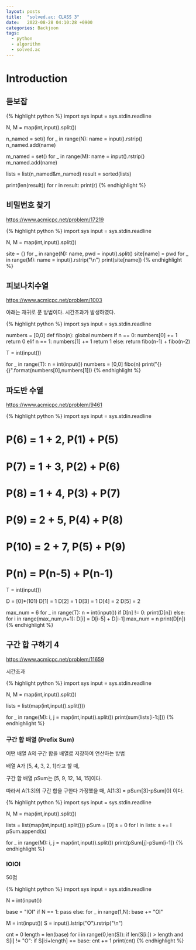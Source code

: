 ```yaml
---
layout: posts
title:  "solved.ac: CLASS 3"
date:   2022-08-28 04:10:28 +0900
categories: Backjoon
tags:
  - python
  - algorithm
  - solved.ac
---
```


# Introduction

## 듣보잡

{% highlight python %}
import sys
input = sys.stdin.readline

N, M = map(int,input().split())

n_named = set()
for _ in range(N):
    name = input().rstrip()
    n_named.add(name)

m_named = set()
for _ in range(M):
    name = input().rstrip()
    m_named.add(name)

lists = list(n_named&m_named)
result = sorted(lists)

print(len(result))
for r in result:
    print(r)
{% endhighlight %}

## 비밀번호 찾기

https://www.acmicpc.net/problem/17219

{% highlight python %}
import sys
input = sys.stdin.readline

N, M = map(int,input().split())

site = {}
for _ in range(N):
    name, pwd = input().split()
    site[name] = pwd
for _ in range(M):
    name = input().rstrip("\n")
    print(site[name])
{% endhighlight %}

## 피보나치수열

https://www.acmicpc.net/problem/1003

아래는 재귀로 푼 방법이다.
시간초과가 발생하였다.

{% highlight python %}
import sys
input = sys.stdin.readline

numbers = [0,0]
def fibo(n):
    global numbers
    if n == 0:
        numbers[0] += 1
        return 0
    elif n == 1:
        numbers[1] += 1
        return 1
    else:
        return fibo(n-1) + fibo(n-2)

T = int(input())

for _ in range(T):
    n = int(input())
    numbers = [0,0]
    fibo(n)
    print("{} {}".format(numbers[0],numbers[1]))
{% endhighlight %}

## 파도반 수열

https://www.acmicpc.net/problem/9461

{% highlight python %}
import sys
input = sys.stdin.readline
# P(6) = 1 + 2, P(1) + P(5)
# P(7) = 1 + 3, P(2) + P(6)
# P(8) = 1 + 4, P(3) + P(7)
# P(9) = 2 + 5, P(4) + P(8)
# P(10) = 2 + 7, P(5) + P(9)
# P(n) = P(n-5) + P(n-1)

T = int(input())

D = [0]*(101)
D[1] = 1
D[2] = 1
D[3] = 1
D[4] = 2
D[5] = 2

max_num = 6
for _ in range(T):
    n = int(input())
    if D[n] != 0:
        print(D[n])
    else:
        for i in range(max_num,n+1):
            D[i] = D[i-5] + D[i-1]
        max_num = n
        print(D[n])
{% endhighlight %}

## 구간 합 구하기 4

https://www.acmicpc.net/problem/11659

시간초과

{% highlight python %}
import sys
input = sys.stdin.readline

N, M = map(int,input().split())

lists = list(map(int,input().split()))

for _ in range(M):
    i, j = map(int,input().split())
    print(sum(lists[i-1:j]))
{% endhighlight %}

### 구간 합 배열 (Prefix Sum)

어떤 배열 A의 구간 합을 배열로 저장하여 연산하는 방법

배열 A가 [5, 4, 3, 2, 1]라고 할 때,

구간 합 배열 pSum는 [5, 9, 12, 14, 15]이다.

따라서 A[1:3]의 구간 합을 구한다 가정했을 때, A[1:3] = pSum[3]-pSum[0] 이다.

{% highlight python %}
import sys
input = sys.stdin.readline

N, M = map(int,input().split())

lists = list(map(int,input().split()))
pSum = [0]
s = 0
for l in lists:
    s += l
    pSum.append(s)

for _ in range(M):
    i, j = map(int,input().split())
    print(pSum[j]-pSum[i-1])
{% endhighlight %}

### IOIOI

50점

{% highlight python %}
import sys
input = sys.stdin.readline

N = int(input())

base = "IOI"
if N == 1:
    pass
else:
    for _ in range(1,N):
        base += "OI"

M = int(input())
S = input().lstrip("O").rstrip("\n")

cnt = 0
length = len(base)
for i in range(0,len(S)):
    if len(S[i:]) > length and S[i] != "O":
        if S[i:i+length] == base:
            cnt += 1
print(cnt)
{% endhighlight %}